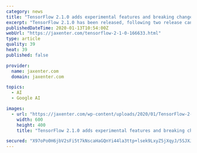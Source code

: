 ```yaml
---
category: news
title: "TensorFlow 2.1.0 adds experimental features and breaking changes"
excerpt: "TensorFlow 2.1.0 has been released, following two release candidates. The final version of the machine learning platform includes new features and breaking changes. Meanwhile, Python 2.7 has reached its end of life and is no longer supported by TensorFlow."
publishedDateTime: 2020-01-13T10:54:00Z
webUrl: "https://jaxenter.com/tensorflow-2-1-0-166633.html"
type: article
quality: 39
heat: 39
published: false

provider:
  name: jaxenter.com
  domain: jaxenter.com

topics:
  - AI
  - Google AI

images:
  - url: "https://jaxenter.com/wp-content/uploads/2020/01/TensorFlow-2-1-0.jpg"
    width: 600
    height: 400
    title: "TensorFlow 2.1.0 adds experimental features and breaking changes"

secured: "X97oPo0H6jbV2sFi5t7kNscaHaGQnYi44la3ttp+lsek9LxyZ5jXqyJ/5SJXJdtcPN8WUxJhGsG4cLF53YSMeQaTZyYRwf2s2wxUAOXh0U4ayAvwuttSdIY1OdaaeIzPnqRCAtLrTtxtiamdbctf/N6t43Vv+pokhd5B08dDP4Pi7Ec9jem7C4UacvDMbf2IMc1Zv7aeEEkBWkDVO20mueDcKeFQoBjzOv0865xOyJc6LXf/Tl5tfNts3L6ifH7JniceCaJ5/g4jsnCtgo/X0tVP4yoQeN1mLYTQ5uCRfVyufAcPNz3hXqRqjojdEHh0;yLYI08fiRaIf6ktzdY0E/A=="
---
```


